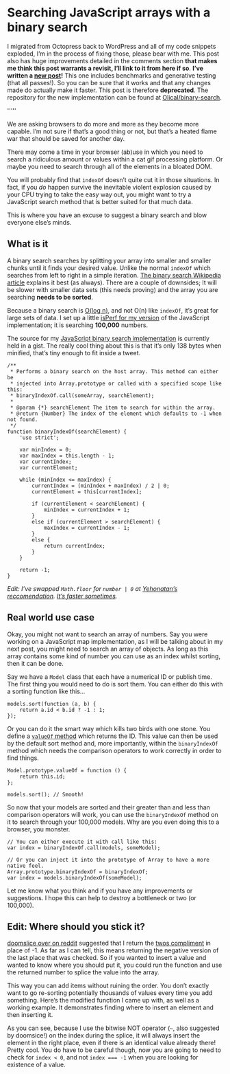 # Searching JavaScript arrays with a binary search

I migrated from Octopress back to WordPress and all of my code snippets exploded, I’m in the process of fixing those, please bear with me. This post also has huge improvements detailed in the comments section **that makes me think this post warrants a revisit, I’ll link to it from here if so**. **I’ve written a [new post](/revisiting-searching-javascript-arrays-with-a-binary-search/)!** This one includes benchmarks and generative testing (that all passes!). So you can be sure that it works and that any changes made do actually make it faster. This post is therefore **deprecated**. The repository for the new implementation can be found at [Olical/binary-search](https://github.com/Olical/binary-search).

'''''

We are asking browsers to do more and more as they become more capable. I’m not sure if that’s a good thing or not, but that’s a heated flame war that should be saved for another day.

There may come a time in your browser (ab)use in which you need to search a ridiculous amount or values within a cat gif processing platform. Or maybe you need to search through all of the elements in a bloated DOM.

You will probably find that `indexOf` doesn’t quite cut it in those situations. In fact, if you _do_ happen survive the inevitable violent explosion caused by your CPU trying to take the easy way out, you might want to try a JavaScript search method that is better suited for that much data.

This is where you have an excuse to suggest a binary search and blow everyone else’s minds.

## What is it

A binary search searches by splitting your array into smaller and smaller chunks until it finds your desired value. Unlike the normal `indexOf` which searches from left to right in a simple iteration. [The binary search Wikipedia article](http://en.wikipedia.org/wiki/Binary_search_algorithm) explains it best (as always). There are a couple of downsides; It will be slower with smaller data sets (this needs proving) and the array you are searching **needs to be sorted**.

Because a binary search is [O(log n)](http://en.wikipedia.org/wiki/Logarithmic_time#Logarithmic_time), and not O(n) like `indexOf`, it’s great for large sets of data. I set up a little [jsPerf for my version](http://jsperf.com/binaryindexof-and-indexof) of the JavaScript implementation; it is searching **100,000** numbers.

The source for my [JavaScript binary search implementation](https://gist.github.com/Wolfy87/5734530) is currently held in a gist. The really cool thing about this is that it’s only 138 bytes when minified, that’s tiny enough to fit inside a tweet.

```
/**
 * Performs a binary search on the host array. This method can either be
 * injected into Array.prototype or called with a specified scope like this:
 * binaryIndexOf.call(someArray, searchElement);
 *
 * @param {*} searchElement The item to search for within the array.
 * @return {Number} The index of the element which defaults to -1 when not found.
 */
function binaryIndexOf(searchElement) {
    'use strict';

    var minIndex = 0;
    var maxIndex = this.length - 1;
    var currentIndex;
    var currentElement;

    while (minIndex <= maxIndex) {
        currentIndex = (minIndex + maxIndex) / 2 | 0;
        currentElement = this[currentIndex];

        if (currentElement < searchElement) {
            minIndex = currentIndex + 1;
        }
        else if (currentElement > searchElement) {
            maxIndex = currentIndex - 1;
        }
        else {
            return currentIndex;
        }
    }

    return -1;
}
```

_Edit: I’ve swapped `Math.floor` for `number | 0` at [Yehonatan’s reccomendation](/searching-javascript-arrays-with-a-binary-search/#comment-924876342). [It’s faster sometimes](http://jsperf.com/jsfvsbitnot/8)._

## Real world use case

Okay, you might not want to search an array of numbers. Say you were working on a JavaScript map implementation, as I will be talking about in my next post, you might need to search an array of objects. As long as this array contains some kind of number you can use as an index whilst sorting, then it can be done.

Say we have a `Model` class that each have a numerical ID or publish time. The first thing you would need to do is sort them. You can either do this with a sorting function like this…

```
models.sort(function (a, b) {
    return a.id < b.id ? -1 : 1;
});
```

Or you can do it the smart way which kills two birds with one stone. You define a [`valueOf` method](https://developer.mozilla.org/en-US/docs/Web/JavaScript/Reference/Global_Objects/Object/valueOf) which returns the ID. This value can then be used by the default sort method and, more importantly, within the `binaryIndexOf` method which needs the comparison operators to work correctly in order to find things.

```
Model.prototype.valueOf = function () {
    return this.id;
};

models.sort(); // Smooth!
```

So now that your models are sorted and their greater than and less than comparison operators will work, you can use the `binaryIndexOf` method on it to search through your 100,000 models. Why are you even doing this to a browser, you monster.

```
// You can either execute it with call like this:
var index = binaryIndexOf.call(models, someModel);

// Or you can inject it into the prototype of Array to have a more native feel.
Array.prototype.binaryIndexOf = binaryIndexOf;
var index = models.binaryIndexOf(someModel);
```

Let me know what you think and if you have any improvements or suggestions. I hope this can help to destroy a bottleneck or two (or 100,000).

## Edit: Where should you stick it?

[doomslice over on reddit](http://www.reddit.com/r/javascript/comments/1fx4od/searching_javascript_arrays_with_a_binary_search/caeo5is) suggested that I return the [twos compliment](http://en.wikipedia.org/wiki/Two%27s_complement) in place of -1. As far as I can tell, this means returning the negative version of the last place that was checked. So if you wanted to insert a value and wanted to know where you should put it, you could run the function and use the returned number to splice the value into the array.

This way you can add items without ruining the order. You don’t exactly want to go re-sorting potentially thousands of values every time you add something. Here’s the modified function I came up with, as well as a working example. It demonstrates finding where to insert an element and then inserting it.

As you can see, because I use the bitwise NOT operator (`~`, also suggested by doomsice!) on the index during the splice, it will always insert the element in the right place, even if there is an identical value already there! Pretty cool. You do have to be careful though, now you are going to need to check for `index < 0`, and not `index === -1` when you are looking for existence of a value.
